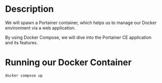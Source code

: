 # Description

We will spawn a Portainer container, which helps us to manage our Docker environment via a web application.

By using Docker Compose, we will dive into the Portainer CE application and its features.

# Running our Docker Container

````
docker compose up
````

